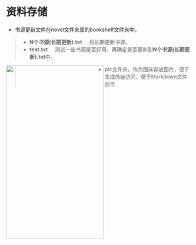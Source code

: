 # 资料存储
- 书源更新文件在novel文件夹里的bookshelf文件夹中。
> - **N个书源(长期更新).txt** &nbsp;&nbsp;&nbsp;  将长期更新书源。
> - **test.txt** &nbsp;&nbsp;&nbsp;  测试一些书源是否好用，再确定是否更新到**N个书源(长期更新).txt**中。

<img src="https://github.com/CNAD666/YTAOLibrary/blob/master/README/picture/showToast.png" width = "265" height = "471" div align=left />

> - pic文件夹，作为图床存放图片，便于生成外链访问，便于Markdown文件创作
